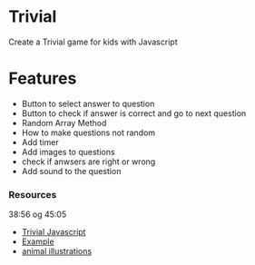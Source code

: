 # Trivial
Create a Trivial game for kids with Javascript

# Features
- Button to select answer to question
- Button to check if answer is correct and go to next question
- Random Array Method
- How to make questions not random
- Add timer
- Add images to questions
- check if anwsers are right or wrong
- Add sound to the question

### Resources
38:56 og 45:05
- [Trivial Javascript](https://www.youtube.com/watch?v=anRB8u_D_YA&feature=emb_logo)
- [Example](https://www.thelearningapps.com/animal-quiz-01/)
- [animal illustrations](https://nature.desktopnexus.com/cat/bugs/)
